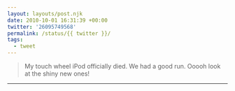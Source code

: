 ```yaml
---
layout: layouts/post.njk
date: 2010-10-01 16:31:39 +00:00
twitter: '26095749568'
permalink: /status/{{ twitter }}/
tags: 
  - tweet
---
```


> My touch wheel iPod officially died. We had a good run. Ooooh look at the shiny new ones!

---
